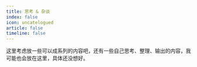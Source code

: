 ```yaml
---
title: 思考 & 杂谈
index: false
icon: uncatelogued
article: false
timeline: false
---
```


这里考虑放一些可以成系列的内容吧，还有一些自己思考、整理、输出的内容，我可能也会放在这里，具体还没想好。

<div class="catalog-display-container">
  <Catalog hideHeading />
</div>
